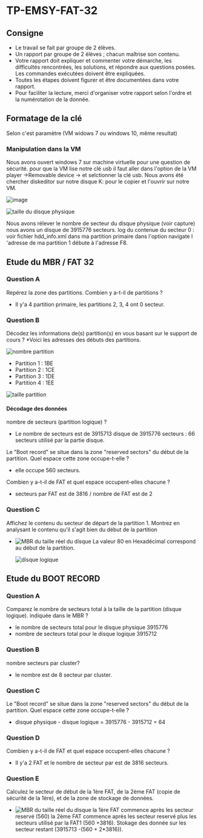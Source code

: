 # TP-EMSY-FAT-32

## Consigne 
* Le travail se fait par groupe de 2 élèves.
* Un rapport par groupe de 2 élèves ; chacun maîtrise son contenu.
* Votre rapport doit expliquer et commenter votre démarche, les difficultés rencontrées, 
les solutions, et répondre aux questions posées. Les commandes exécutées doivent être 
expliquées.
* Toutes les étapes doivent figurer et être documentées dans votre rapport.
* Pour faciliter la lecture, merci d'organiser votre rapport selon l'ordre et la numérotation 
de la donnée.

## Formatage de la clé
Selon c'est paramètre (VM widows 7 ou windows 10, même resultat)
### Manipulation dans la VM  
Nous avons ouvert windows 7 sur machine virtuelle pour une question de sécurité.
pour que la VM lise notre clé usb il faut aller dans l'option de la VM player ->Removable device -> et selctionner la clé usb.
Nous avons été chercher diskeditor sur notre disque K: pour le copier et l'ouvrir sur notre VM.

![image](https://github.com/user-attachments/assets/11c6cc74-0e47-4904-9691-9923d2e55827)

![taille du disque physique](https://github.com/user-attachments/assets/e01e327c-bd77-4ccd-bed3-4cb5e093bde5)

Nous avons rélever le nombre de secteur du disque physique (voir capture) nous avons un disque de 3915776 secteurs.
log du contenue du secteur 0 : voir fichier hdd_info.xml
dans ma partition primaire dans l'option navigate l 'adresse de ma partition 1 débute à l'adresse F8.

## Etude du MBR / FAT 32

### Question A
Repérez la zone des partitions. Combien y a-t-il de partitions ?
* Il y'a 4 partition primaire, les partitions 2, 3, 4 ont 0 secteur.
### Question B
Décodez les informations de(s) partition(s) en vous basant sur le support de cours ?
*Voici les adresses des débuts des partitions.

![nombre partition](https://github.com/user-attachments/assets/0e9c6cad-0fc2-4bf9-89cc-c7fc13c8bb9d)
* Partition 1 : 1BE
* Partition 2 : 1CE
* Partition 3 : 1DE
* Partition 4 : 1EE

![taille partition](https://github.com/user-attachments/assets/b879cef6-0595-49fb-a301-262e25fa0f22)

#### Décodage des données
nombre de secteurs (partition logique) ?
* Le nombre de secteurs est de 3915713
disque de 3915776 secteurs : 66 secteurs utilisé par la partie disque.


Le "Boot record" se situe dans la zone "reserved sectors" du début de la partition. Quel espace cette zone occupe-t-elle ?
* elle occupe 560 secteurs.

Combien y a-t-il de FAT et quel espace occupent-elles chacune ?
* secteurs par FAT est de 3816 / nombre de FAT est de 2

### Question C
Affichez le contenu du secteur de départ de la partition 1. Montrez en analysant le 
contenu qu'il s'agit bien du début de la partition 
* ![MBR du taille réel du disque](https://github.com/user-attachments/assets/4e19a991-e571-4872-873a-793312dc2532)
  La valeur 80 en Hexadécimal correspond au début de la partition.


  ![disque logique](https://github.com/user-attachments/assets/11f6038b-8409-43f9-bbce-c89c79f12478)

## Etude du BOOT RECORD
### Question A
Comparez le nombre de secteurs total à la taille de la partition (disque logique). indiquée dans le MBR ?
* le nombre de secteurs total pour le disque physique 3915776
* nombre de secteurs total pour le disque logique 3915712
### Question B
nombre secteurs par cluster?
* le nombre est de 8 secteur par cluster.
### Question C
Le "Boot record" se situe dans la zone "reserved sectors" du début de la partition. Quel 
espace cette zone occupe-t-elle ?
* disque physique - disque logique = 3915776 - 3915712 = 64
### Question D
 Combien y a-t-il de FAT et quel espace occupent-elles chacune ?
 * Il y'a 2 FAT et le nombre de secteur par est de 3816 secteurs.
### Question E
 Calculez le secteur de début de la 1ère FAT, de la 2ème FAT (copie de sécurité de la 
1ère), et de la zone de stockage de données. 
* ![MBR du taille réel du disque](https://github.com/user-attachments/assets/f5ee3b5b-78ae-4d61-b60a-3d11242af5b2)
  la 1ère FAT commence après les secteur reservé (560) la 2ème FAT commence après les secteur reservé plus les secteurs utilisé par la FAT1 (560 +3816).
  Stokage des donnée sur les secteur restant (3915713 -(560 + 2*3816)).

